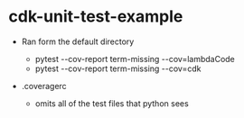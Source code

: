 # cdk-unit-test-example

- Ran form the default directory
  + pytest --cov-report term-missing --cov=lambdaCode
  + pytest --cov-report term-missing --cov=cdk

- .coveragerc
  + omits all of the test files that python sees